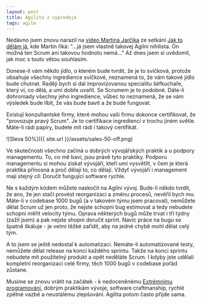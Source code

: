 ```yaml
---
layout: post
title: Agilita z výprodeje
tags: agile
---
```


Nedávno jsem znovu narazil na [video Martina Jarčíka](https://www.youtube.com/watch?v=5qh11Unj7NY)
ze setkání [Jak to dělám já](https://jaktodelamja.cz/), kde Martin říká: "...já jsem vlastně takovej Agilní
nihilista. On možná ten Scrum ani takovou hodnotu nemá..." Až dnes jsem si uvědomil, jak moc s touto
větou souhlasím.

Donese-li vám někdo jídlo, o kterém bude tvrdit, že je to svíčková, protože obsahuje všechny ingredience
svíčkové, neznamená to, že vám takové jídlo bude chutnat. Raději bych si dal improvizovanou specialitu
šéfkuchaře, který ví, co dělá, a umí dobře uvařit. Se Scrumem je to podobné. Dáte-li dohromady
všechny jeho ingredience, vůbec to neznamená, že se vám výsledek bude líbit, že vás bude bavit a že bude fungovat.

Existují konzultantské firmy, které mohou vaši firmu dokonce certifikovat, že "provozuje pravý Scrum".
Je to certifikace ingrediencí v trochu jiném světle. Máte-li rádi papíry, budete mít rádi i takový certifikát.

![Sleva 50%]({{ site.url }}/assets/sales-50-off.png)

Ve skutečnosti všechno začíná u dobrých vývojářských praktik a u podpory managementu.
To, co mě baví, jsou právě tyto praktiky. Podporu managementu si mohou získat vývojáři,
kteří umí vysvětlit, v čem je která praktika přínosná a proč dělají to, co dělají.
Vždyť vývojáři i management mají stejný cíl: Doručit fungující software rychle.

Ne s každým kódem můžete naskočit na Agilní vývoj. Bude-li někdo tvrdit, že ano, že jen stačí provést
reorganizaci a změnu procesů, nevěřil bych mu. Máte-li v codebase 1000 bugů (a v takovém týmu jsem pracoval),
nemůžete dělat Scrum už jen proto, že nejste schopni bug estimovat a tedy nebudete schopni
měřit velocity týmu. Oprava některých bugů může trvat i tři týdny (zažil jsem) a pak nejste shopni doručit
sprint. Navíc práce na bugu se špatně škáluje - je velmi těžké zařídit, aby na jedné chybě mohl dělat celý tým.

A to jsem se ještě nedostal k automatizaci. Nemáte-li automatizované testy, nemůžete dělat release
na konci každého sprintu. Takže na konci sprintu nebudete mít použitelný produkt a opět neděláte Scrum.
I kdyby jste udělali kompletní reorganizaci celé firmy, těch 1000 bugů v codebase pořád zůstane.

Musíme se znovu vrátit na začátek - k nedoceněnému [Extrémnímu programování](/sluzby),
dobrým praktikám vývoje, software craftmanship, rychlé zpětné vazbě a
neustálému zlepšování. Agilita potom často přijde sama.
